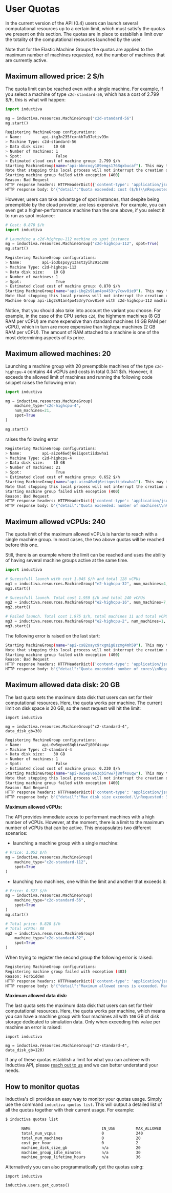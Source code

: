 # User Quotas

In the current version of the API (0.4) users can launch several computational resources
up to a certain limit, which must satisfy the quotas we present on this section.
The quotas are in place to establish a limit over the totality of the computational
resources launched by the user. 

Note that for the Elastic Machine Groups the quotas are applied to the maximum
number of machines requested, not the number of machines that are currently active.

## Maximum allowed price: 2 $/h

The quota limit can be reached even with a single machine. For example, if you select a machine of type
`c2d-standard-56`, which has a cost of 2.799 $/h, this is what will happen:
```python
import inductiva

mg = inductiva.resources.MachineGroup("c2d-standard-56")
mg.start()
```
```bash
Registering MachineGroup configurations:
> Name:         api-ikg3n235fcxnkh7u97etiv93n
> Machine Type: c2d-standard-56
> Data disk size:    10 GB
> Number of machines: 1
> Spot:               False
> Estimated cloud cost of machine group: 2.799 $/h
Starting MachineGroup(name="api-bbncoqy189emgs1768qxbucaf"). This may take a few minutes.
Note that stopping this local process will not interrupt the creation of the machine group. Please wait...
Starting machine group failed with exception (400)
Reason: Bad Request
HTTP response headers: HTTPHeaderDict({'content-type': 'application/json', 'X-Cloud-Trace-Context': 'e38080d4b070af7fb9efab64f25f9c87', 'Date': 'Fri, 09 Feb 2024 13:28:54 GMT', 'Server': 'Google Frontend', 'Content-Length': '90'})
HTTP response body: b'{"detail":"Quota exceeded: cost ($/h)\\nRequested: 2.79927\\nIn use: 0.0\\nMax allowed: 2\\n"}'
```

However, users can take advantage of spot instances, that despite being preemptible
by the cloud provider, are less expensive. For example, you can even get a higher-performance machine than the one above, if you select it to run as spot instance:
```python
# Cost: 0.870 $/h
import inductiva

# Launching a c2d-highcpu-112 machine as spot instance
mg = inductiva.resources.MachineGroup("c2d-highcpu-112", spot=True)
mg.start()
```
```bash
Registering MachineGroup configurations:
> Name:         api-io3bspoyy13astzyih291c2m8
> Machine Type: c2d-highcpu-112
> Data disk size:    10 GB
> Number of machines: 1
> Spot:               True
> Estimated cloud cost of machine group: 0.870 $/h
Starting MachineGroup(name="api-ibg2s91an4po453ry7cwv8ie9"). This may take a few minutes.
Note that stopping this local process will not interrupt the creation of the machine group. Please wait...
Machine Group api-ibg2s91an4po453ry7cwv8ie9 with c2d-highcpu-112 machines successfully started in 0:00:20.
```

Notice, that you should also take into account the variant you choose. For example, in the case of the CPU series `c2d`, the highmem machines (8 GB RAM per vCPU) are more expensive than standard machines (4 GB RAM per vCPU), which in turn are more expensive than highcpu machines (2 GB RAM per vCPU). The amount of RAM attached to a machine is one of the most determining aspects of its price.

## Maximum allowed machines: 20

Launching a machine group with 20 preemptible machines of the type `c2d-highcpu-4` contains 44 vCPUs and costs in total 0.341 $/h. However, it exceeds the allowed limit of machines and running the following code snippet raises the following error:
```python
import inductiva

mg = inductiva.resources.MachineGroup(
    machine_type="c2d-highcpu-4",
    num_machines=21,
    spot=True
)

mg.start()
```
raises the following error
```bash
Registering MachineGroup configurations:
> Name:         api-aizo46wdj6eiiqostiidxwha1
> Machine Type: c2d-highcpu-4
> Data disk size:    10 GB
> Number of machines: 21
> Spot:               True
> Estimated cloud cost of machine group: 0.652 $/h
Starting MachineGroup(name="api-aizo46wdj6eiiqostiidxwha1"). This may take a few minutes.
Note that stopping this local process will not interrupt the creation of the machine group. Please wait...
Starting machine group failed with exception (400)
Reason: Bad Request
HTTP response headers: HTTPHeaderDict({'content-type': 'application/json', 'X-Cloud-Trace-Context': '5f4cec0da72dc3bbfda15c43aed4393f', 'Date': 'Fri, 09 Feb 2024 12:51:51 GMT', 'Server': 'Google Frontend', 'Content-Length': '92'})
HTTP response body: b'{"detail":"Quota exceeded: number of machines\\nRequested: 21\\nIn use: 0\\nMax allowed: 20\\n"}'
```

## Maximum allowed vCPUs: 240

The quota limit of the maximum allowed vCPUs is harder to reach with a single
machine group. In most cases, the two above quotas will be reached before this one.

Still, there is an example where the limit can be reached and uses the ability
of having several machine groups active at the same time.
```python
import inductiva

# Sucessfull launch with cost 1.045 $/h and total 128 vCPUs
mg1 = inductiva.resources.MachineGroup("e2-highcpu-32", num_machines=4, spot=True)
mg1.start()

# Sucessfull launch. Total cost 1.959 $/h and total 240 vCPUs 
mg2 = inductiva.resources.MachineGroup("e2-highcpu-16", num_machines=7, spot=True)
mg2.start()

# Failed launch. Total cost 1.975 $/h, total machines 11 and total vCPUs 242.
mg3 = inductiva.resources.MachineGroup("e2-highcpu-2", num_machines=1, spot=True)
mg3.start()
```
The following error is raised on the last start:
```bash
Starting MachineGroup(name="api-cs82oayc9rxgmig8zzmg4mh59"). This may take a few minutes.
Note that stopping this local process will not interrupt the creation of the machine group. Please wait...
Starting machine group failed with exception (400)
Reason: Bad Request
HTTP response headers: HTTPHeaderDict({'content-type': 'application/json', 'X-Cloud-Trace-Context': '05b4aeec3827418341021ade1e4e54a3', 'Date': 'Fri, 09 Feb 2024 13:10:03 GMT', 'Server': 'Google Frontend', 'Content-Length': '91'})
HTTP response body: b'{"detail":"Quota exceeded: number of cores\\nRequested: 2\\nIn use: 240\\nMax allowed: 240\\n"}'
```

## Maximum allowed data disk: 20 GB

The last quota sets the maximum data disk that users can set for their 
computational resources. Here, the quota works per machine. The current limit on
disk space is 20 GB, so the next request will hit the limit:

```python3
import inductiva

mg = inductiva.resources.MachineGroup("c2-standard-4", data_disk_gb=30)
```
```bash
Registering MachineGroup configurations:
> Name:         api-0w5epve63qbirww7j80f4suqw
> Machine Type: c2-standard-4
> Data disk size:    30 GB
> Number of machines: 1
> Spot:               False
> Estimated cloud cost of machine group: 0.230 $/h
Starting MachineGroup(name="api-0w5epve63qbirww7j80f4suqw"). This may take a few minutes.
Note that stopping this local process will not interrupt the creation of the machine group. Please wait...
Starting machine group failed with exception (400)
Reason: Bad Request
HTTP response headers: HTTPHeaderDict({'content-type': 'application/json', 'X-Cloud-Trace-Context': '39b0e0ed652420807dba1c2fd471801c', 'Date': 'Fri, 09 Feb 2024 12:48:37 GMT', 'Server': 'Google Frontend', 'Content-Length': '76'})
HTTP response body: b'{"detail":"Max disk size exceeded.\\nRequested: 30 GB\\nMax allowed: 20 GB\\n"}'
```

**Maximum allowed vCPUs:** 

The API provides immediate acess to performant machines with a high number of vCPUs.
However, at the moment, there is a limit to the maximum number of vCPUs that can be
active. This encapsulates two different scenarios:
- launching a machine group with a single machine:
```python
# Price: 1.053 $/h
mg = inductiva.resources.MachineGroup(
    machine_type="c2d-standard-112",
    spot=True
)
```
- launching two machines, one within the limit and another that exceeds it:
```python
# Price: 0.527 $/h
mg = inductiva.resources.MachineGroup(
    machine_type="c2d-standard-56",
    spot=True
)
mg.start()

# Total price: 0.828 $/h
# Total vCPUs: 88
mg2 = inductiva.resources.MachineGroup(
    machine_type="c2d-standard-32",
    spot=True
)
```

When trying to register the second group the following error is raised:
```bash
Registering MachineGroup configurations:
Registering machine group failed with exception (403)
Reason: Forbidden
HTTP response headers: HTTPHeaderDict({'content-type': 'application/json', 'X-Cloud-Trace-Context': 'a7e5789c7404b9bd53ef27f98542b2a5', 'Date': 'Wed, 07 Feb 2024 14:45:17 GMT', 'Server': 'Google Frontend', 'Content-Length': '83'})
HTTP response body: b'{"detail":"Maximum allowed cores is exceeded. Maximum allowed: 80. Requested: 88."}'
```

**Maximum allowed data disk:**

The last quota sets the maximum data disk that users can set for their computational
resources. Here, the quota works per machine, which means you can have a machine group
with four machines all with `100` GB of disk storage dedicated to simulation data.
Only when exceeding this value per machine an error is raised:

```python3
import inductiva

mg = inductiva.resources.MachineGroup("c2-standard-4", data_disk_gb=120)
```


If any of these quotas establish a limit for what you can achieve with Inductiva API,
please [reach out to us](mailto:support@inductiva.ai) and we can better understand your
needs.

## How to monitor quotas

Inductiva's cli provides an easy way to monitor your quotas
usage. Simply use the command `inductiva quotas list`. This will
output a detailed list of all the quotas together with their current
usage. For example:

```bash
$ inductiva quotas list

       NAME                               IN_USE         MAX_ALLOWED
       total_num_vcpus                    0              240
       total_num_machines                 0              20
       cost_per_hour                      0              2
       machine_disk_size_gb               n/a            20
       machine_group_idle_minutes         n/a            30
       machine_group_lifetime_hours       n/a            36
```

Alternatively you can also programmatically get the quotas using:

```python3
import inductiva

inductiva.users.get_quotas()
```



